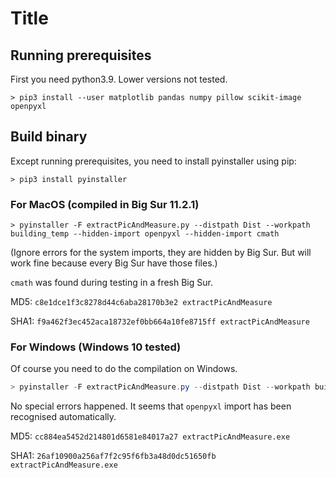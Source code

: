 # Title

## Running prerequisites

First you need python3.9. Lower versions not tested.

```shell
> pip3 install --user matplotlib pandas numpy pillow scikit-image openpyxl
```

## Build binary

Except running prerequisites, you need to install pyinstaller using pip:

```shell
> pip3 install pyinstaller
```

### For MacOS (compiled in Big Sur 11.2.1)

```shell
> pyinstaller -F extractPicAndMeasure.py --distpath Dist --workpath building_temp --hidden-import openpyxl --hidden-import cmath
```

(Ignore errors for the system imports, they are hidden by Big Sur. But will work fine because every Big Sur have those files.)

`cmath` was found during testing in a fresh Big Sur.

MD5: `c8e1dce1f3c8278d44c6aba28170b3e2 extractPicAndMeasure`

SHA1: `f9a462f3ec452aca18732ef0bb664a10fe8715ff extractPicAndMeasure`

### For Windows (Windows 10 tested)

Of course you need to do the compilation on Windows.

```powershell
> pyinstaller -F extractPicAndMeasure.py --distpath Dist --workpath building_temp --hidden-import openpyxl --hidden-import cmath
```

No special errors happened. It seems that `openpyxl` import has been recognised automatically.

MD5: `cc884ea5452d214801d6581e84017a27 extractPicAndMeasure.exe`

SHA1: `26af10900a256af7f2c95f6fb3a48d0dc51650fb extractPicAndMeasure.exe`